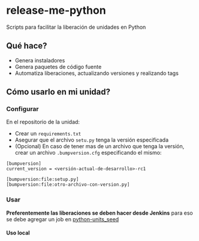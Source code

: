 # release-me-python

Scripts para facilitar la liberación de unidades en Python

## Qué hace?
* Genera instaladores
* Genera paquetes de código fuente
* Automatiza liberaciones, actualizando versiones y realizando tags


## Cómo usarlo en mi unidad?

### Configurar
En el repositorio de la unidad:
* Crear un `requirements.txt`
* Asegurar que el archivo `setu.py` tenga la versión especificada
* (Opcional) En caso de tener mas de un archivo que tenga la versión, crear un archivo `.bumpversion.cfg` especificando el mismo:

```
[bumpversion]
current_version = <versión-actual-de-desarrollo>-rc1

[bumpversion:file:setup.py]
[bumpversion:file:otro-archivo-con-version.py]
```

### Usar

**Preferentemente las liberaciones se deben hacer desde Jenkins** para eso se debe agregar un job en [python-units_seed](http://jenkins.ascentio.com.ar/jenkins/job/JobsSeeds/job/python-units_seed/)


#### Uso local

